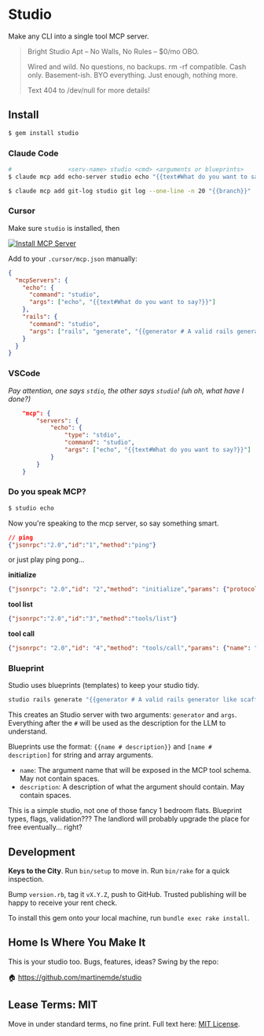 # Studio

Make any CLI into a single tool MCP server.

> Bright Studio Apt – No Walls, No Rules – $0/mo OBO.
>
> Wired and wild. No questions, no backups. rm -rf compatible. Cash only. Basement-ish. BYO everything. Just enough, nothing more.
>
> Text 404 to /dev/null for more details!

## Install

```sh
$ gem install studio
```

### Claude Code

```sh
#                <serv-name> studio <cmd> <arguments or blueprints>
$ claude mcp add echo-server studio echo "{{text#What do you want to say?}}"
```

```sh
$ claude mcp add git-log studio git log --one-line -n 20 "{{branch}}"
```

### Cursor

Make sure `studio` is installed, then

[![Install MCP Server](https://cursor.com/deeplink/mcp-install-dark.svg)](https://cursor.com/install-mcp?name=echo&config=eyJjb21tYW5kIjoic3R1ZGlvIHt7dGV4dCNXaGF0IGRvIHlvdSB3YW50IHRvIHNheT99fSJ9)

Add to your `.cursor/mcp.json` manually:

```json
{
  "mcpServers": {
    "echo": {
      "command": "studio",
      "args": ["echo", "{{text#What do you want to say?}}"]
    },
    "rails": {
      "command": "studio",
      "args": ["rails", "generate", "{{generator # A valid rails generator like scaffold, model}}", "[args#Any extra args needed]"]
    }
  }
}
```

### VSCode

_Pay attention, one says `stdio`, the other says `studio`! (uh oh, what have I done?)_

```json
    "mcp": {
        "servers": {
            "echo": {
                "type": "stdio",
                "command": "studio",
                "args": ["echo", "{{text#What do you want to say?}}"]
            }
        }
    }
```

### Do you speak MCP?

```bash
$ studio echo
```

Now you're speaking to the mcp server, so say something smart.

```json
// ping
{"jsonrpc":"2.0","id":"1","method":"ping"}
```

or just play ping pong...

**initialize**

```json
{"jsonrpc": "2.0","id": "2","method": "initialize","params": {"protocolVersion": "2024-11-05","capabilities": {},"clientInfo": {"name": "test-client","version": "1.0.0"}}}
```

**tool list**

```json
{"jsonrpc":"2.0","id":"3","method":"tools/list"}
```

**tool call**

```json
{"jsonrpc": "2.0","id": "4","method": "tools/call","params": {"name": "echo","arguments": {"args": ["hello", "world"]}}}
```

### Blueprint

Studio uses blueprints (templates) to keep your studio tidy.

```bash
studio rails generate "{{generator # A valid rails generator like scaffold, model}}" "[args# Any additional args needed for the generator]
```

This creates an Studio server with two arguments: `generator` and `args`.
Everything after the `#` will be used as the description for the LLM to understand.

Blueprints use the format: `{{name # description}}` and `[name # description]` for string and array arguments.

- `name`: The argument name that will be exposed in the MCP tool schema. May not contain spaces.
- `description`: A description of what the argument should contain. May contain spaces.

This is a simple studio, not one of those fancy 1 bedroom flats.
Blueprint types, flags, validation??? The landlord will probably upgrade the place for free eventually... right?

## Development

**Keys to the City**. Run `bin/setup` to move in. Run `bin/rake` for a quick inspection.

Bump `version.rb`, tag it `vX.Y.Z`, push to GitHub. Trusted publishing will be happy to receive your rent check.

To install this gem onto your local machine, run `bundle exec rake install`.

## Home Is Where You Make It

This is your studio too. Bugs, features, ideas? Swing by the repo:

🏠 https://github.com/martinemde/studio

## Lease Terms: MIT

Move in under standard terms, no fine print. Full text here: [MIT License](https://opensource.org/licenses/MIT).
